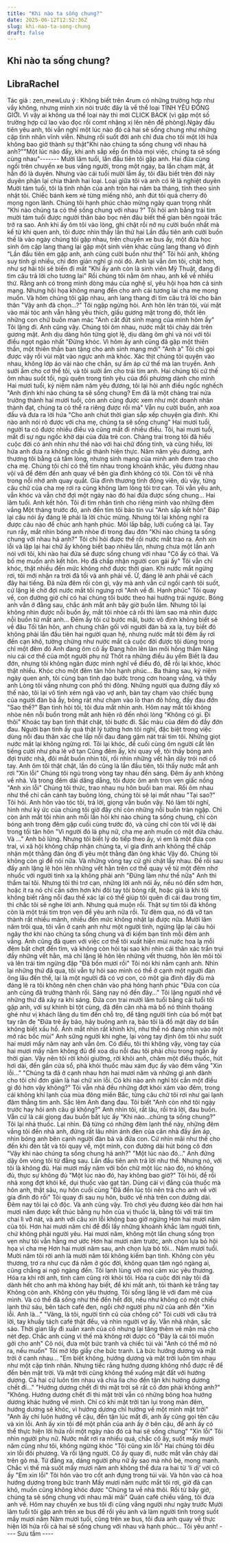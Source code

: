```yaml
---
title: "Khi nào ta sống chung?"
date: 2025-06-12T12:52:36Z
slug: khi-nao-ta-song-chung
draft: false
---
```


## Khi nào ta sống chung?

## LibraRachel

Tác giả : zen_mewLưu ý : Không biết trên 4rum có những trường hợp như vầy không, nhưng mình xin nói trước đây là về thể loại TÌNH YÊU ĐỒNG GIỚI. Vì vậy ai không ưa thể loại này thì mời CLICK BACK (vì gặp một số trường hợp cứ lao vào đọc rồi comt nhặng xị lên nên đề phòng).Ngày đầu tiên yêu anh, tôi vẫn nghĩ một lúc nào đó cả hai sẽ sống chung như những cặp tình nhân vĩnh viễn. Nhưng rồi suốt đời anh chỉ đưa cho tôi một lời hứa không bao giờ thành sự thật"Khi nào chúng ta sống chung với nhau hả anh?""Một lúc nào đấy, khi anh sắp xếp ổn thỏa mọi việc, chúng ta sẽ sống cùng nhau"-------
Mười lăm tuổi, lần đầu tiên tôi gặp anh. Hai đứa cùng ngồi trên chuyến xe bus vắng người, trong một ngày, ba lần chạm mặt, ắt hẳn đó là duyên. Nhưng vào cái tuổi mười lắm ấy, tôi đâu biết trên đời này duyên phận lại chia thành hai loại. Loại giữa tôi và anh có lẽ là nghiệt duyên
Mười tám tuổi, tôi là tình nhân của anh tròn hai năm ba tháng, tính theo sinh nhật tôi. Chiếc bánh kem xẻ từng miếng nhỏ, anh đút tôi quả cherry đỏ mọng ngon lành. Chúng tôi hạnh phúc chào mừng ngày quan trọng nhất
"Khi nào chúng ta có thể sống chung với nhau ?"
Tôi hỏi anh bằng trái tim mười tám tuổi được người thân bảo bọc nên đâu biết thế gian bên ngoài trắc trở ra sao. Anh khi ấy ôm tôi vào lòng, ghì chặt rồi nở nụ cười buồn nhất mà kể từ khi quen anh, tôi được nhìn thấy lần thứ hai
Lần đầu tiên anh cười buồn thế là vào ngày chúng tôi gặp nhau, trên chuyến xe bus ấy, một đứa học sinh ôm cặp lang thang lại gặp một sinh viên khác cũng lang thang vô định
"Lần đầu tiên em gặp anh, anh cũng cười buồn như thế"
Tôi hỏi anh, không suy tính gì nhiều, chỉ đơn giản nghĩ gì nói đó. Anh lại vẫn ôm tôi, chặt hơn, như sợ hãi tôi sẽ biến đi mất
"Khi ấy anh còn là sinh viên Mỹ Thuật, đang đi tìm câu trả lời cho tương lai"
Rồi chúng tôi nằm ôm nhau, anh kể về nhiều thứ. Rằng anh có trong mình dòng máu của nghệ sĩ, yêu hội họa hơn cả sinh mạng. Nhưng hội họa không mang đến cho anh cái tương lai cha mẹ mong muốn. Và hôm chúng tôi gặp nhau, anh lang thang đi tìm câu trả lời cho bản thân
"Vậy anh đã chọn…?"
Tôi ngập ngừng hỏi. Anh hôn lên trán tôi, vùi mặt vào mái tóc anh vẫn hằng yêu thích, giấu gương mặt trong đó, thốt lên những con chữ buồn man mác
"Anh cắt đứt sinh mạng của mình hôm ấy"
Tôi lặng đi. Anh cũng vậy. Chúng tôi ôm nhau, nước mắt tôi chảy dài trên gương mặt. Anh dịu dàng hôn từng giọt lệ, dịu dàng ôm ghì và nói với tôi điều ngọt ngào nhất
"Đừng khóc. Vì hôm ấy anh cũng đã gặp một thiên thần, một thiên thần ban tặng cho anh sinh mạng mới"
"Anh à"
Tôi chỉ gọi được vậy rồi vùi mặt vào ngực anh mà khóc. Xác thịt chúng tôi quyện vào nhau, không lớp áo vải nào che chắn, sự ấm áp cứ thế mà lan truyền. Anh sưới ấm cho cơ thể tôi, và tôi sưởi ấm cho trái tim anh. Hai chúng tôi cứ thế ôm nhau suốt tối, ngủ quên trong tình yêu của đối phương dành cho mình
Hai mươi tuổi, kỷ niệm năm năm yêu đương, tôi lại hỏi anh điều ngốc nghếch
"Anh định khi nào chúng ta sẽ sống chung? Em đã là một chàng trai nửa trưởng thành hai mươi tuổi, còn anh cũng được xem như một doanh nhân thành đạt, chúng ta có thể ra riêng được rồi mà"
Vẫn nụ cười buồn, anh xoa đầu và đưa ra lời hứa
"Cho anh chút thời gian sắp xếp chuyện gia đình. Khi nào anh nói rõ được với cha mẹ, chúng ta sẽ sống chung"
Hai mươi tuổi, người ta có được nhiều điều và cũng mất đi nhiều điều. Tôi, hai mươi tuổi, mất đi sự ngu ngốc khờ dại của đứa trẻ con. Chàng trai trong tôi đã hiểu cuộc đời có ánh nhìn như thế nào với hai chữ đồng tính, và cũng hiểu, lời hứa anh đưa ra không chắc gì thành hiện thực. Năm năm yêu đương, anh thương tôi bằng cả tấm lòng, nhưng sinh mạng của mình anh đem trao cho cha mẹ. Chúng tôi chỉ có thể tìm nhau trong khoảnh khắc, yêu đương nhau vội vã để đêm đến anh quay về bên gia đình không có tôi. Còn tôi về nhà trong nỗi nhớ anh quay quắt. Gia đình thương tình động viên, dù vậy, từng câu chữ của cha mẹ rơi ra cũng không làm lòng tôi trơ cạn. Tôi vẫn yêu anh, vẫn khóc và vẫn chờ đợi một ngày nào đó hai đứa được sống chung…
Hai lăm tuổi. Anh kết hôn. Tôi đi tìm nhân tình cho riêng mình vào những đêm vắng
Một tháng trước đó, anh đến tìm tôi báo tin vui
"Anh sắp kết hôn"
Đáp lại câu nói ấy đáng lẽ phải là lời chúc mừng. Nhưng tôi lại không nghĩ ra được câu nào để chúc anh hạnh phúc. Môi lắp bắp, lưỡi cuống cả lại. Tay run rẩy, mắt nhìn bóng anh nhòe đi trong đau đớn
"Khi nào chúng ta sống chung với nhau hả anh?"
Tôi chỉ hỏi được thế rồi nước mắt trào ra. Anh xin lỗi và lặp lại hai chữ ấy không biết bao nhiêu lần, nhưng chưa một lần anh nói với tôi, khi nào hai đứa sẽ được sống chung với nhau
"Cô ấy có thai. Và bố mẹ muốn anh kết hôn. Họ đã chấp nhận người con gái ấy"
Tôi vẫn chỉ khóc, thật nhiều đến mức không nhớ được thời gian. Khi nước mắt ngừng rơi, tôi mới nhận ra trời đã tối và anh phải về. Ừ, đáng lẽ anh phải về cách đây hai tiếng. Đã nửa đêm rồi còn gì, vậy mà anh vẫn cứ ngồi cạnh tôi suốt, cứ lặng lẽ chờ đợi nước mắt tôi ngưng rơi
"Anh về đi. Hạnh phúc"
Tôi quay về, con đường giờ chỉ có hai chúng tôi bước theo hai hướng trái ngược. Bóng anh vẫn ở đằng sau, chắc ánh mắt anh bây giờ buồn lắm. Nhưng tôi lại không nhìn được nỗi buồn ấy, mắt tôi nhòe cả rồi thì làm sao mà nhìn được nỗi buồn từ mắt anh…
Đêm ấy tôi cứ bước mãi, bước vô định không biết sẽ về đâu
Tối tân hôn, anh chung chăn gối với người đàn bà xa lạ, tuy biết đó không phải lần đầu tiên hai người quan hệ, nhưng nước mắt tôi đêm ấy rơi đến cạn khô, tưởng chừng như nước mắt cả cuộc đời được tôi dùng trong chỉ một đêm đó
Anh đang ôm cô ấy
Đang hôn lên làn môi hồng thắm
Nâng niu cái cơ thể của một người phụ nữ
Thốt ra những điều âu yếm
Biết là đau đớn, nhưng tôi không ngăn được mình nghĩ về điều đó, để rồi lại khóc, khóc thật nhiều. Khóc cho một đêm tân hôn hạnh phúc…
Ba tháng sau, kỷ niệm ngày quen anh, tôi cùng bạn tình dạo bước trong cơn hoang vắng, và thấy anh
Lòng tôi vắng nhưng con phố thì đông. Những người qua đường đẩy xô thế nào, tôi lại vô tình xém ngã vào vợ anh, bàn tay chạm vào chiếc bụng của người đàn bà ấy, bỏng rát như chạm vào lò than đỏ hồng, đầy đau đớn
"Sao thế?"
Bạn tình hỏi tôi, tôi đưa mắt nhìn anh. Hôm nay mắt tôi không nhòe nên nỗi buồn trong mắt anh hiện rõ đến nhói lòng
"Không có gì. Đi thôi"
Khoác tay bạn tình thật chặt, tôi bước đi. Sắc màu của đêm đó đầy đớn đau. Người bạn tình ấy quả thật lý tưởng hơn tôi nghĩ, đặc biệt trong việc dùng nỗi đau thân xác che lấp nỗi đau đang gặm nát trái tim tôi. Những giọt nước mắt lại không ngừng rơi. Tôi lại khóc, để cuối cùng ôm người cất lên tiếng cười như pha lê vỡ tan
Cũng đêm ấy, khi quay về, tôi thấy bóng anh đợi trước nhà, đôi mắt buồn nhìn tôi, rồi nhìn những vết hằn dây trói nơi cổ tay. Anh ôm tôi thật chặt, lần đó cũng là lần đầu tiên, tôi thấy nước mắt anh rơi
"Xin lỗi"
Chúng tôi ngủ trong vòng tay nhau đến sáng. Đêm ấy anh không về nhà. Và trong đêm dài dăng dẳng, tôi được ôm anh trọn vẹn giấc nồng
"Anh xin lỗi"
Chúng tôi thức, trao nhau nụ hôn buổi ban mai. Rồi ôm nhau như thể chỉ cần cánh tay buông lỏng, chúng tôi sẽ lại mất nhau
"Tại sao?"
Tôi hỏi. Anh hôn vào tóc tôi, trả lời, giọng vẫn buồn vậy. Nó làm tôi nghĩ, hình như ký ức của chúng tôi giờ đây chỉ còn những nỗi buồn tràn ngập. Chỉ còn ánh mắt tôi nhìn anh mỗi lần hỏi khi nào chúng ta sống chung, chỉ còn bóng anh trong đêm gặp cuối cùng trước đó, và cũng chỉ còn tôi với lệ dài trong tối tân hôn
"Vì người đó là phụ nữ, cha mẹ anh muốn có một đứa cháu. Và …"
Anh bỏ lửng. Nhưng tôi biết lý do tiếp theo ấy, vì em là một đứa con trai, vì xã hội không chấp nhận chúng ta, vì gia đình anh không thể chấp nhận một thằng đàn ông đi yêu một thằng đàn ông khác
Vậy đó. Chúng tôi không còn gì để nói nữa. Và những vòng tay cứ ghì chặt lấy nhau. Để rồi sau đấy anh lặng lẽ hôn lên những vết hằn trên cơ thể quay về từ một đêm nhơ nhuốc với người tình xa lạ không phải anh
"Đừng làm như thế nữa"
Anh thì thầm tai tôi. Nhưng tôi thì trơ cạn, những lời anh nói ấy, nếu nó đến sớm hơn, hoặc ít ra nó chỉ cần sớm hơn khi đôi tay tôi bỏng rất, hoặc giả là khi tôi không biết rằng nỗi đau thể xác lại có thể giúp tôi quên đi cái đau trong tim, thì chắc tôi sẽ nghe lời anh. Nhưng quá muộn rồi. Thật sự tim tôi đã không còn là một trái tim trọn vẹn để yêu anh nữa rồi. Từ đêm qua, nó đã vỡ tan thành rất nhiều mảnh, nhiều đến mức không nhặt lại được nữa.
Mười lăm năm trôi qua, tôi vẫn ở cạnh anh như một người tình, ngừng lặp lại câu hỏi ngây thơ khi nào chúng ta sống chung và đi kiếm bạn tình mỗi đêm anh vắng. Anh cũng đã quen với việc cơ thể tôi xuất hiện mùi nước hoa lạ mỗi đêm bất chợt đến tìm, và không còn hỏi tại sao khi nhìn cái thân xác trần trụi đầy những vết hằn, mà chỉ lặng lẽ hôn lên những vết thương, hôn lên môi tôi và lên trái tim ngừng đập
"Đã bốn mươi rồi"
Tôi nói khi nằm cạnh anh. Nhìn lại những thứ đã qua, tôi vẫn tự hỏi sao mình có thể ở cạnh một người đàn ông lâu đến thế, lại là một người đã có vợ con, có một gia đình đầy đủ mà đáng lẽ ra tôi không nên chen chân vào phá hỏng hạnh phúc
"Đứa con của anh cũng đã trưởng thành rồi. Sáng nay nó đến đây…"
Tôi lặng người nhớ về những thứ đã xảy ra khi sáng. Đứa con trai mười lăm tuổi bằng cái tuổi tôi gặp anh, với sự khinh bỉ tột cùng, đã đến căn nhà mà bố nó thỉnh thoảng ghé như vị khách lãng du tìm đến chỗ trọ, để tặng người tình của bố một bạt tay răn đe
"Đứa trẻ ấy bảo, hãy buông anh ra, bảo tôi là đồ mặt dày dơ bẩn không biết xấu hổ. Ánh mắt nhìn rất khinh khi, như thể nó đang nhìn vào một mớ rác bốc mùi"
Anh sững người khi nghe, lại vòng tay định ôm tôi như suốt hai mươi mấy năm nay anh vẫn ôm. Có điều, tôi thì không vậy, vòng tay của hai mươi mấy năm không đủ để xoa dịu nỗi đau tôi phải chịu trong ngần ấy thời gian. Vậy nên tôi rời khỏi giường, rời khỏi anh, châm một điếu thuốc, hút hơi dài, đến gần cửa sổ, phà khói thuốc màu xám đục ấy vào đêm vắng
"Xin lỗi…"
"Chúng ta đã ở cạnh nhau hơn hai mươi năm và những gì anh dành cho tôi chỉ đơn giản là hai chữ xin lỗi. Có khi nào anh nghĩ tôi cần một điều gì đó hơn vậy không?"
Tôi vẫn nhả đều những đợt khói xám vào đêm, trong cái không khí lạnh của mùa đông miền Bắc, từng câu chữ tôi rơi như gai lạnh đâm thẳng tim anh. Sắc lẽm
Anh đang đau. Tôi biết
"Anh còn nhớ tôi ngày trước hay hỏi anh câu gì không?"
Anh nhìn tôi, rất lâu, rồi trả lời, đau buồn. Vẫn cứ là cái giọng đau buồn bất lực ấy
"Khi nào…chúng ta sống chung?"
Tôi lại nhả thuốc. Lại nhìn. Đã từng có những đêm lạnh thế này, những đêm vắng tôi đến nhà anh, đứng rất lâu nhìn ánh đèn của căn nhà đầy ấm áp, nhìn bóng anh bên cạnh người đàn bà và đứa con. Cứ nhìn mãi như thế cho đến khi đèn tắt và tôi quay về, một mình, con đường dài hút bóng cô đơn
"Vậy khi nào chúng ta sống chung hả anh?"
"Một lúc nào đó…"
Anh đứng dậy ôm vòng tôi từ đằng sau. Lần đầu tiên anh trả lời như thế. Nhưng nó, với tôi là không đủ. Hai mươi mấy năm với bốn chữ một lúc nào đó, nó không đủ, thực sự không đủ
"Một lúc nào đó, hay không bao giờ?"
Tôi hỏi, để rồi nhả xong đợt khói kế, dụi thuốc vào gạt tàn. Dùng cái vị đắng của thuốc mà hôn anh, thật sâu, nụ hôn cuối cùng
"Đã đến lúc tôi nên trả cho anh về với gia đình đó rồi"
Tôi quay đi sau nụ hôn, bước về nhà trên con đường dài. Đêm nay tôi lại cô độc. Và anh cũng vậy. Trò chơi yêu đương kéo dài hơn hai mươi năm được kết thúc bằng nụ hôn của vị thuốc lá, bằng tôi với trái tim chai lì vỡ nát, và anh với câu xin lỗi không bao giờ ngừng
Hơn hai mươi năm của tôi. Hơn hai mươi năm chỉ để đổi lấy những khoảnh khắc làm người tình, chứ không phải người yêu. Hai mươi năm, không một lần chung sống trọn vẹn như tôi vẫn hằng mơ ước
Hơn hai mươi năm trước, anh chọn lựa bỏ hội họa vì cha mẹ
Hơn hai mươi năm sau, anh chọn lựa bỏ tôi…
Năm mươi tuổi. Mười năm tôi rời anh là mười năm tôi không kiếm bạn tình. Không còn yêu thương, trơ ra như cục đá nằm ở góc đời, không quan tâm ngó ngàng ai, cũng chẳng ai ngó ngàng đến. Tôi lạnh lùng với mọi cảm xúc yêu thương. Hóa ra khi rời anh, tình cảm cũng rời khỏi tôi. Hóa ra cuộc đời này tôi đã dành hết cho anh mà không hay biết, để khi mất anh, tôi thành kẻ trắng tay
Không còn anh. Không còn yêu thương. Tôi sống lặng lẽ với đam mê của mình. Và có thể đã sống như thế đến hết đời, nếu như không có một chiều lạnh thứ sáu, bên tách café đen, ngồi chờ người phụ nữ của anh đến
"Xin lỗi. Anh là…"
"Vâng, là tôi, người tình cũ của chồng cô"
Tôi cười với câu trả lời, tay khuấy tách café thật đều, và nhìn người vợ ấy. Vẫn nhã nhặn, sắc sảo. Thời gian lấy đi xuấn xanh của cô nhưng lại tăng thêm vẻ mặn mà cho nét đẹp. Chắc anh cũng vì thế mà không rời được cô
"Đây là cái tôi muốn gởi cho anh"
Cô nói, đưa một bức tranh và chiếc túi vải
"Anh có thể mở nó ra, nếu muốn"
Tôi mở lớp giấy che bức tranh. Là bức hướng dương và mặt trời ở cạnh nhau…
"Em biết không, hướng dương và mặt trời luôn tìm nhau như một cặp tình nhân. Nhưng tiếc rằng hướng dương không nhổ được rễ để đến bên mặt trời. Và mặt trời cũng không thể xuống mặt đất với hướng dương. Cả hai cứ luôn tìm nhau và chia lìa cho đến tận khi hướng dương chết đi…"
"Hướng dương chết đi thì mặt trời sẽ rất cô đơn phải không anh?"
"Không. Hướng dương chết đi thì mặt trời vẫn có những bông hoa hướng dương khác hướng về mình. Chỉ có khi mặt trời tàn lụi trong màn đêm, hướng dương sẽ khóc, vì hướng dương chỉ hướng về một mình mặt trời"
"Anh ấy chỉ luôn hướng về cậu, đến tận lúc mất đi, anh ấy cũng gọi tên cậu và xin lỗi. Anh ấy xin tôi để một phần của anh ấy ở bên cậu, để anh ấy có thể thực hiện lời hứa rồi một ngày nào đó cả hai sẽ sống chung"
"Xin lỗi"
Tôi nhìn người phụ nữ. Nước mắt rơi ra nhiều quá, chắc cô ấy, suốt mấy mươi năm cũng như tôi, không ngừng khóc
"Tôi cũng xin lỗi"
Hai chúng tôi đều xin lỗi đối phương. Và rồi lặng người. Cô ấy quay đi, nước mắt vẫn chảy dài trên gò má. Từ đằng xa, dáng người phụ nữ ấy sao mà nhỏ bé, mong manh. Chắc vì thế mà suốt mấy mươi năm anh không thể đưa ra hai từ ‘li dị’ với cô ấy
"Em xin lỗi"
Tôi hôn vào tro cốt anh đựng trong túi vải. Và hôn vào cả hoa hướng dương trong bức tranh
Mấy mươi năm nước mắt tôi rơi, giờ đã cạn khô, muốn cũng không khóc được
"Chúng ta về nhà thôi. Rồi từ bây giờ, chúng ta sẽ sống chung với nhau mãi mãi"
Quán café chiều vắng, tôi đưa anh về. Hôm nay chuyến xe bus tôi đi cũng vắng người như ngày trước
Mười lăm tuổi tôi gặp anh trên xe bus để rồi yêu anh và làm người tình trong suốt mấy mươi năm
Năm mươi tuổi, cũng trên xe bus, tôi đưa anh quay về thực hiện lời hứa rồi cả hai sẽ sống chung với nhau và hạnh phúc…
Tôi yêu anh!
---- Sưu tầm ----